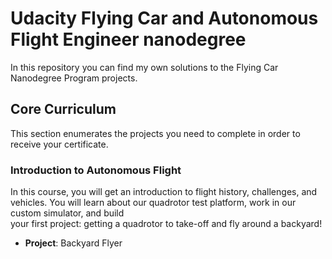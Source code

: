 # Udacity Flying Car and Autonomous Flight Engineer nanodegree

In this repository you can find my own solutions to the Flying Car Nanodegree Program projects.

## Core Curriculum

This section enumerates the projects you need to complete in order to receive your certificate.

### Introduction to Autonomous Flight

In this course, you will get an introduction to flight history, challenges, and vehicles. 
You will learn about our quadrotor test platform, work in our custom simulator, and build  
your first project: getting a quadrotor to take-off and fly around a backyard!

* **Project**: Backyard Flyer
